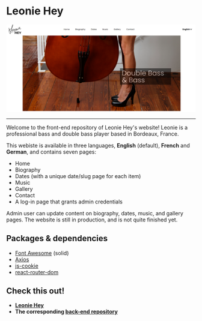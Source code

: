 # Leonie Hey

![My portfolio](https://github.com/ArthurHtbk/leonie-frontend/blob/main/leonie_preview.png)

---

Welcome to the front-end repository of Leonie Hey's website! Leonie is a professional bass and double bass player based in Bordeaux, France.

This webiste is available in three languages, **English** (default), **French** and **German**, and contains seven pages:
- Home
- Biography
- Dates (with a unique date/slug page for each item)
- Music
- Gallery 
- Contact
- A log-in page that grants admin credentials

Admin user can update content on biography, dates, music, and gallery pages. The website is still in production, and is not quite finished yet.

## Packages & dependencies

- [Font Awesome](https://fontawesome.com/) (solid)
- [Axios](https://www.npmjs.com/package/axios)
- [js-cookie](https://www.npmjs.com/package/js-cookie)
- [react-router-dom](https://www.npmjs.com/package/react-router-dom)

## Check this out!

- **[Leonie Hey](https://confident-brahmagupta-9636d2.netlify.app/)**
- **The corresponding [back-end repository](https://github.com/ArthurHtbk/portfolio-backend)**
